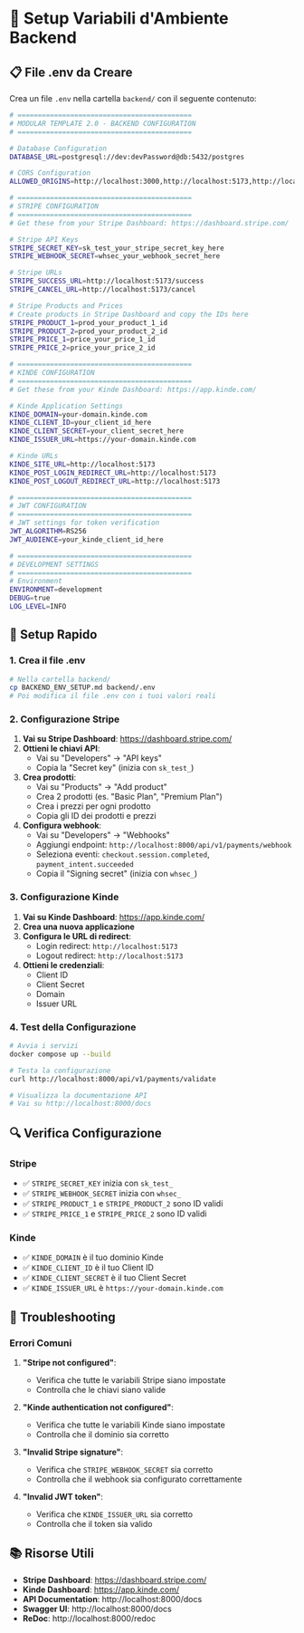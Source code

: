 # 🔧 Setup Variabili d'Ambiente Backend

## 📋 File .env da Creare

Crea un file `.env` nella cartella `backend/` con il seguente contenuto:

```bash
# ===========================================
# MODULAR TEMPLATE 2.0 - BACKEND CONFIGURATION
# ===========================================

# Database Configuration
DATABASE_URL=postgresql://dev:devPassword@db:5432/postgres

# CORS Configuration
ALLOWED_ORIGINS=http://localhost:3000,http://localhost:5173,http://localhost:3003,http://localhost:3004,http://localhost:4200,http://localhost:4321

# ===========================================
# STRIPE CONFIGURATION
# ===========================================
# Get these from your Stripe Dashboard: https://dashboard.stripe.com/

# Stripe API Keys
STRIPE_SECRET_KEY=sk_test_your_stripe_secret_key_here
STRIPE_WEBHOOK_SECRET=whsec_your_webhook_secret_here

# Stripe URLs
STRIPE_SUCCESS_URL=http://localhost:5173/success
STRIPE_CANCEL_URL=http://localhost:5173/cancel

# Stripe Products and Prices
# Create products in Stripe Dashboard and copy the IDs here
STRIPE_PRODUCT_1=prod_your_product_1_id
STRIPE_PRODUCT_2=prod_your_product_2_id
STRIPE_PRICE_1=price_your_price_1_id
STRIPE_PRICE_2=price_your_price_2_id

# ===========================================
# KINDE CONFIGURATION
# ===========================================
# Get these from your Kinde Dashboard: https://app.kinde.com/

# Kinde Application Settings
KINDE_DOMAIN=your-domain.kinde.com
KINDE_CLIENT_ID=your_client_id_here
KINDE_CLIENT_SECRET=your_client_secret_here
KINDE_ISSUER_URL=https://your-domain.kinde.com

# Kinde URLs
KINDE_SITE_URL=http://localhost:5173
KINDE_POST_LOGIN_REDIRECT_URL=http://localhost:5173
KINDE_POST_LOGOUT_REDIRECT_URL=http://localhost:5173

# ===========================================
# JWT CONFIGURATION
# ===========================================
# JWT settings for token verification
JWT_ALGORITHM=RS256
JWT_AUDIENCE=your_kinde_client_id_here

# ===========================================
# DEVELOPMENT SETTINGS
# ===========================================
# Environment
ENVIRONMENT=development
DEBUG=true
LOG_LEVEL=INFO
```

## 🚀 Setup Rapido

### 1. **Crea il file .env**
```bash
# Nella cartella backend/
cp BACKEND_ENV_SETUP.md backend/.env
# Poi modifica il file .env con i tuoi valori reali
```

### 2. **Configurazione Stripe**

1. **Vai su Stripe Dashboard**: https://dashboard.stripe.com/
2. **Ottieni le chiavi API**:
   - Vai su "Developers" → "API keys"
   - Copia la "Secret key" (inizia con `sk_test_`)
3. **Crea prodotti**:
   - Vai su "Products" → "Add product"
   - Crea 2 prodotti (es. "Basic Plan", "Premium Plan")
   - Crea i prezzi per ogni prodotto
   - Copia gli ID dei prodotti e prezzi
4. **Configura webhook**:
   - Vai su "Developers" → "Webhooks"
   - Aggiungi endpoint: `http://localhost:8000/api/v1/payments/webhook`
   - Seleziona eventi: `checkout.session.completed`, `payment_intent.succeeded`
   - Copia il "Signing secret" (inizia con `whsec_`)

### 3. **Configurazione Kinde**

1. **Vai su Kinde Dashboard**: https://app.kinde.com/
2. **Crea una nuova applicazione**
3. **Configura le URL di redirect**:
   - Login redirect: `http://localhost:5173`
   - Logout redirect: `http://localhost:5173`
4. **Ottieni le credenziali**:
   - Client ID
   - Client Secret
   - Domain
   - Issuer URL

### 4. **Test della Configurazione**

```bash
# Avvia i servizi
docker compose up --build

# Testa la configurazione
curl http://localhost:8000/api/v1/payments/validate

# Visualizza la documentazione API
# Vai su http://localhost:8000/docs
```

## 🔍 Verifica Configurazione

### **Stripe**
- ✅ `STRIPE_SECRET_KEY` inizia con `sk_test_`
- ✅ `STRIPE_WEBHOOK_SECRET` inizia con `whsec_`
- ✅ `STRIPE_PRODUCT_1` e `STRIPE_PRODUCT_2` sono ID validi
- ✅ `STRIPE_PRICE_1` e `STRIPE_PRICE_2` sono ID validi

### **Kinde**
- ✅ `KINDE_DOMAIN` è il tuo dominio Kinde
- ✅ `KINDE_CLIENT_ID` è il tuo Client ID
- ✅ `KINDE_CLIENT_SECRET` è il tuo Client Secret
- ✅ `KINDE_ISSUER_URL` è `https://your-domain.kinde.com`

## 🐛 Troubleshooting

### **Errori Comuni**

1. **"Stripe not configured"**:
   - Verifica che tutte le variabili Stripe siano impostate
   - Controlla che le chiavi siano valide

2. **"Kinde authentication not configured"**:
   - Verifica che tutte le variabili Kinde siano impostate
   - Controlla che il dominio sia corretto

3. **"Invalid Stripe signature"**:
   - Verifica che `STRIPE_WEBHOOK_SECRET` sia corretto
   - Controlla che il webhook sia configurato correttamente

4. **"Invalid JWT token"**:
   - Verifica che `KINDE_ISSUER_URL` sia corretto
   - Controlla che il token sia valido

## 📚 Risorse Utili

- **Stripe Dashboard**: https://dashboard.stripe.com/
- **Kinde Dashboard**: https://app.kinde.com/
- **API Documentation**: http://localhost:8000/docs
- **Swagger UI**: http://localhost:8000/docs
- **ReDoc**: http://localhost:8000/redoc
